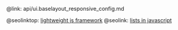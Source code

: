 @link: api/ui.baselayout_responsive_config.md

@seolinktop: [lightweight js framework](https://webix.com)
@seolink: [lists in javascript](https://webix.com/widget/list/)